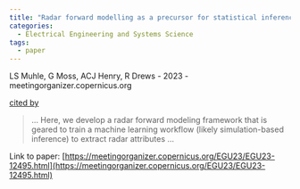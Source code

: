 ```yaml
---
title: "Radar forward modelling as a precursor for statistical inference"
categories:
  - Electrical Engineering and Systems Science
tags:
  - paper
---
```

LS Muhle, G Moss, ACJ Henry, R Drews - 2023 - meetingorganizer.copernicus.org

[cited by](None) 

>… Here, we develop a radar forward modeling framework that is geared to train a machine learning workflow (likely simulation-based inference) to extract radar attributes …

Link to paper: [https://meetingorganizer.copernicus.org/EGU23/EGU23-12495.html](https://meetingorganizer.copernicus.org/EGU23/EGU23-12495.html)
